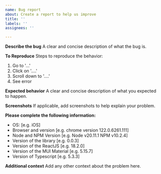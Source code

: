 ```yaml
---
name: Bug report
about: Create a report to help us improve
title: ''
labels: ''
assignees: ''

---
```


**Describe the bug**
A clear and concise description of what the bug is.

**To Reproduce**
Steps to reproduce the behavior:
1. Go to '...'
2. Click on '....'
3. Scroll down to '....'
4. See error

**Expected behavior**
A clear and concise description of what you expected to happen.

**Screenshots**
If applicable, add screenshots to help explain your problem.

**Please complete the following information:**
- OS: [e.g. iOS]
- Browser and version [e.g. chrome version 122.0.6261.111]
- Node and NPM Version [e.g. Node v20.11.1 NPM v10.2.4]
- Version of the library [e.g. 0.0.3]
- Version of the ReactJS [e.g. 18.2.0]
- Version of the MUI Material [e.g. 5.15.7]
- Version of Typescript [e.g. 5.3.3]


**Additional context**
Add any other context about the problem here.